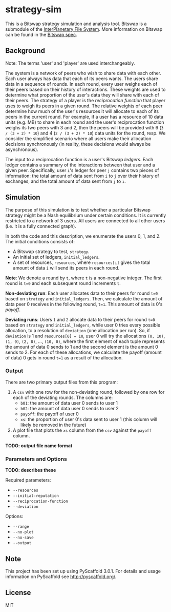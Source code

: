 strategy-sim
============

This is a Bitswap strategy simulation and analysis tool. Bitswap is a submodule
of the [InterPlanetary File System](https://github.com/ipfs/ipfs). More
information on Bitswap can be found in the [Bitswap
spec](https://github.com/ipfs/spec/tree/master/bitswap).

Background
----------

Note: The terms 'user' and 'player' are used interchangeably.

The system is a network of peers who wish to share data with each other. Each
user always has data that each of its peers wants. The users share data in a
sequence of rounds. In each round, every user weighs each of their peers based
on their history of interactions. These weights are used to determine what
proportion of the user's data they will share with each of their peers. The
strategy of a player is the *reciprocation function* that player uses to weigh
its peers in a given round. The relative weights of each peer determine how much
of the user's resources it will allocate to each of its peers in the current
round. For example, if a user has a resource of 10 data units (e.g. MB) to share
in each round and the user's reciprocation function weighs its two peers with 3
and 2, then the peers will be provided with 6 (`3 / (3 + 2) * 10`) and 4
(`2 / (3 + 2) * 10`) data units for the round, resp. We consider the simplified
scenario where all users make their allocation decisions synchronously (in
reality, these decisions would always be asynchronous).

The input to a reciprocation function is a user's Bitswap *ledgers*. Each ledger
contains a summary of the interactions between that user and a given peer.
Specifically, user `i`'s ledger for peer `j` contains two pieces of information:
the total amount of data sent from `i` to `j` over their history of exchanges,
and the total amount of data sent from `j` to `i`.

Simulation
----------

The purpose of this simulation is to test whether a particular Bitswap strategy
might be a Nash equilibrium under certain conditions. It is currently restricted
to a network of 3 users. All users are connected to all other users (i.e. it is
a fully connected graph).

In both the code and this description, we enumerate the users 0, 1, and 2. The
initial conditions consists of:

-   A Bitswap strategy to test, `strategy`.
-   An initial set of ledgers, `initial_ledgers`.
-   A set of resources, `resources`, where `resources[i]` gives the total amount
    of data `i` will send its peers in each round.

**Note**: We denote a round by `t`, where `t` is a non-negative integer. The
first round is `t=0` and each subsequent round increments `t`.

**Non-deviating run**: Each user allocates data to their peers for round `t=0`
based on `strategy` and `initial_ledgers`. Then, we calculate the amount of data
peer 0 receives in the following round, `t=1`. This amount of data is 0's
*payoff*.

**Deviating runs**: Users `1` and `2` allocate data to their peers for round
`t=0` based on `strategy` and `initial_ledgers`, while user 0 tries every
possible allocation, to a resolution of `deviation` (one allocation per run).
So, if `deviation` is 1 and `resources[0] = 10`, user 0 will try the allocations
`(0, 10)`, `(1, 9)`, `(2, 8)`, ..., `(10, 0)`, where the first element of each
tuple represents the amount of data 0 sends to 1 and the second element is the
amount 0 sends to 2. For each of these allocations, we calculate the payoff
(amount of data) 0 gets in round `t=1` as a result of the allocation.

### Output

There are two primary output files from this program:

1.  A `csv` with one row for the non-deviating round, followed by one row for
    each of the deviating rounds. The columns are:
    -   `b01`: the amount of data user 0 sends to user 1
    -   `b02`: the amount of data user 0 sends to user 2
    -   `payoff`: the payoff of user 0
    -   `xs`: the proportion of user 0's data sent to user 1 (this column will
        likely be removed in the future)
2.  A plot file that plots the `xs` column from the `csv` against the `payoff`
    column.

**TODO: output file name format**

### Parameters and Options

**TODO: describes these**

Required parameters:

-   `--resources`
-   `--initial-reputation`
-   `--reciprocation-function`
-   `--deviation`

Options:

-   `--range`
-   `--no-plot`
-   `--no-save`
-   `--output`

Note
----

This project has been set up using PyScaffold 3.0.1. For details and usage
information on PyScaffold see <http://pyscaffold.org/>.

License
-------

MIT
